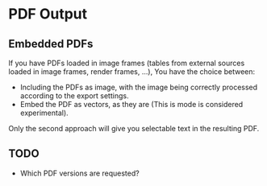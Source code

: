 # PDF Output

## Embedded PDFs

If you have PDFs loaded in image frames (tables from external sources loaded in image frames, render frames, ...), You have the choice between:

- Including the PDFs as image, with the image being correctly processed according to the export settings.
- Embed the PDF as vectors, as they are (This is mode is considered experimental).

Only the second approach will give you selectable text in the resulting PDF.

## TODO

- Which PDF versions are requested?
